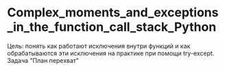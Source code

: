 # Complex_moments_and_exceptions_in_the_function_call_stack_Python
Цель: понять как работают исключения внутри функций и как обрабатываются эти исключения на практике при помощи try-except.  Задача "План перехват"
